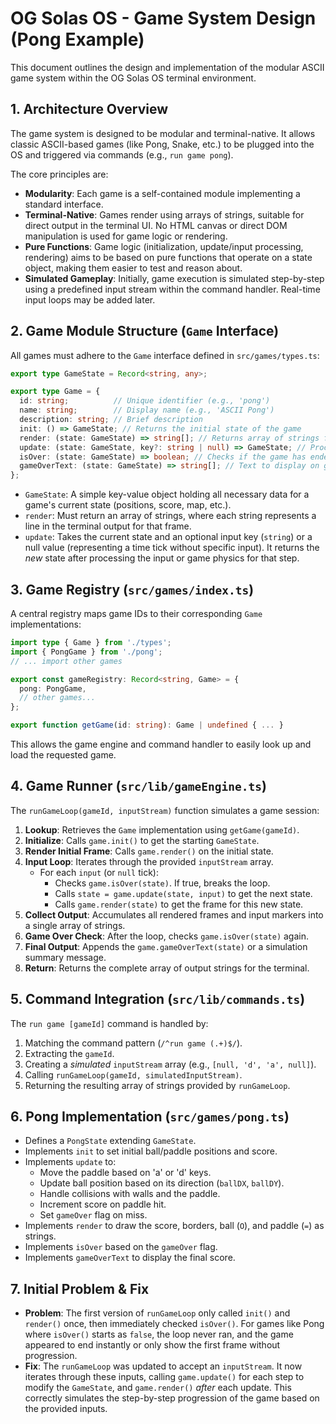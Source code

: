 # OG Solas OS - Game System Design (Pong Example)

This document outlines the design and implementation of the modular ASCII game system within the OG Solas OS terminal environment.

## 1. Architecture Overview

The game system is designed to be modular and terminal-native. It allows classic ASCII-based games (like Pong, Snake, etc.) to be plugged into the OS and triggered via commands (e.g., `run game pong`).

The core principles are:

*   **Modularity**: Each game is a self-contained module implementing a standard interface.
*   **Terminal-Native**: Games render using arrays of strings, suitable for direct output in the terminal UI. No HTML canvas or direct DOM manipulation is used for game logic or rendering.
*   **Pure Functions**: Game logic (initialization, update/input processing, rendering) aims to be based on pure functions that operate on a state object, making them easier to test and reason about.
*   **Simulated Gameplay**: Initially, game execution is simulated step-by-step using a predefined input stream within the command handler. Real-time input loops may be added later.

## 2. Game Module Structure (`Game` Interface)

All games must adhere to the `Game` interface defined in `src/games/types.ts`:

```typescript
export type GameState = Record<string, any>;

export type Game = {
  id: string;          // Unique identifier (e.g., 'pong')
  name: string;        // Display name (e.g., 'ASCII Pong')
  description: string; // Brief description
  init: () => GameState; // Returns the initial state of the game
  render: (state: GameState) => string[]; // Returns array of strings for terminal output
  update: (state: GameState, key?: string | null) => GameState; // Processes input/tick, returns new state
  isOver: (state: GameState) => boolean; // Checks if the game has ended
  gameOverText: (state: GameState) => string[]; // Text to display on game over
};
```

*   `GameState`: A simple key-value object holding all necessary data for a game's current state (positions, score, map, etc.).
*   `render`: Must return an array of strings, where each string represents a line in the terminal output for that frame.
*   `update`: Takes the current state and an optional input key (`string`) or a null value (representing a time tick without specific input). It returns the *new* state after processing the input or game physics for that step.

## 3. Game Registry (`src/games/index.ts`)

A central registry maps game IDs to their corresponding `Game` implementations:

```typescript
import type { Game } from './types';
import { PongGame } from './pong';
// ... import other games

export const gameRegistry: Record<string, Game> = {
  pong: PongGame,
  // other games...
};

export function getGame(id: string): Game | undefined { ... }
```

This allows the game engine and command handler to easily look up and load the requested game.

## 4. Game Runner (`src/lib/gameEngine.ts`)

The `runGameLoop(gameId, inputStream)` function simulates a game session:

1.  **Lookup**: Retrieves the `Game` implementation using `getGame(gameId)`.
2.  **Initialize**: Calls `game.init()` to get the starting `GameState`.
3.  **Render Initial Frame**: Calls `game.render()` on the initial state.
4.  **Input Loop**: Iterates through the provided `inputStream` array.
    *   For each `input` (or `null` tick):
        *   Checks `game.isOver(state)`. If true, breaks the loop.
        *   Calls `state = game.update(state, input)` to get the next state.
        *   Calls `game.render(state)` to get the frame for this new state.
5.  **Collect Output**: Accumulates all rendered frames and input markers into a single array of strings.
6.  **Game Over Check**: After the loop, checks `game.isOver(state)` again.
7.  **Final Output**: Appends the `game.gameOverText(state)` or a simulation summary message.
8.  **Return**: Returns the complete array of output strings for the terminal.

## 5. Command Integration (`src/lib/commands.ts`)

The `run game [gameId]` command is handled by:

1.  Matching the command pattern (`/^run game (.+)$/`).
2.  Extracting the `gameId`.
3.  Creating a *simulated* `inputStream` array (e.g., `[null, 'd', 'a', null]`).
4.  Calling `runGameLoop(gameId, simulatedInputStream)`.
5.  Returning the resulting array of strings provided by `runGameLoop`.

## 6. Pong Implementation (`src/games/pong.ts`)

*   Defines a `PongState` extending `GameState`.
*   Implements `init` to set initial ball/paddle positions and score.
*   Implements `update` to:
    *   Move the paddle based on 'a' or 'd' keys.
    *   Update ball position based on its direction (`ballDX`, `ballDY`).
    *   Handle collisions with walls and the paddle.
    *   Increment score on paddle hit.
    *   Set `gameOver` flag on miss.
*   Implements `render` to draw the score, borders, ball (`O`), and paddle (`=`) as strings.
*   Implements `isOver` based on the `gameOver` flag.
*   Implements `gameOverText` to display the final score.

## 7. Initial Problem & Fix

*   **Problem**: The first version of `runGameLoop` only called `init()` and `render()` once, then immediately checked `isOver()`. For games like Pong where `isOver()` starts as `false`, the loop never ran, and the game appeared to end instantly or only show the first frame without progression.
*   **Fix**: The `runGameLoop` was updated to accept an `inputStream`. It now iterates through these inputs, calling `game.update()` for each step to modify the `GameState`, and `game.render()` *after* each update. This correctly simulates the step-by-step progression of the game based on the provided inputs. 